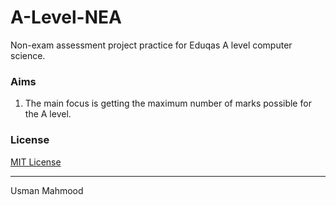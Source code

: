 # A-Level-NEA
Non-exam assessment project practice for Eduqas A level computer science.

### Aims
1. The main focus is getting the maximum number of marks possible for the A level.

### License
[MIT License](https://github.com/umahmood21/A-Level-NEA/blob/master/LICENSE)

---

Usman Mahmood
